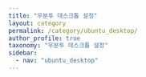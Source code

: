```yaml
---
title: "우분투 데스크톱 설정"
layout: category
permalink: /category/ubuntu_desktop/
author_profile: true
taxonomy: "우분투 데스크톱 설정"
sidebar:
  - nav: "ubuntu_desktop"
---
```

